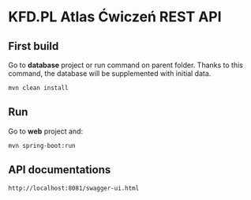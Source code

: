 # KFD.PL Atlas Ćwiczeń REST API

## First build
Go to **database** project or run command on parent folder.
Thanks to this command, the database will be supplemented with initial data.
````
mvn clean install
````

## Run
Go to **web** project and:
````
mvn spring-boot:run
````

## API documentations
````
http://localhost:8081/swagger-ui.html
````
